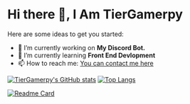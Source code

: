 # Hi there 👋, I Am TierGamerpy

Here are some ideas to get you started:

- 🔭 I’m currently working on **My Discord Bot.**
- 🌱 I’m currently learning **Front End Devlopment**
- 📫 How to reach me: [You can contact me here](https://discord.gg/F2WZJB5suZ)

[![TierGamerpy's GitHub stats](https://github-readme-stats.vercel.app/api?username=TierGamerpy&count_private=true&show_icons=true&theme=radical&include_all_commits=true)](https://github.com/TierGamerpy) [![Top Langs](https://github-readme-stats.vercel.app/api/top-langs/?username=TierGamerpy&langs_count=10&layout=compact)](https://github.com/TierGamerpy)

[![Readme Card](https://github-readme-stats.vercel.app/api/pin/?username=Tea-Bot-Development&repo=Tea-Bot&show_owner=True)](https://github.com/Tea-Bot-Development/Tea-Bot) 
